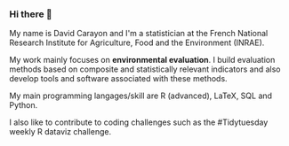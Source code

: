 ### Hi there 👋

My name is David Carayon and I'm a statistician at the French National Research Institute for Agriculture, Food and the Environment (INRAE).

My work mainly focuses on **environmental evaluation**. I build evaluation methods based on composite and statistically relevant indicators and also develop tools and software associated with these methods.

My main programming langages/skill are R (advanced), LaTeX, SQL and Python.

I also like to contribute to coding challenges such as the #Tidytuesday weekly R dataviz challenge.
